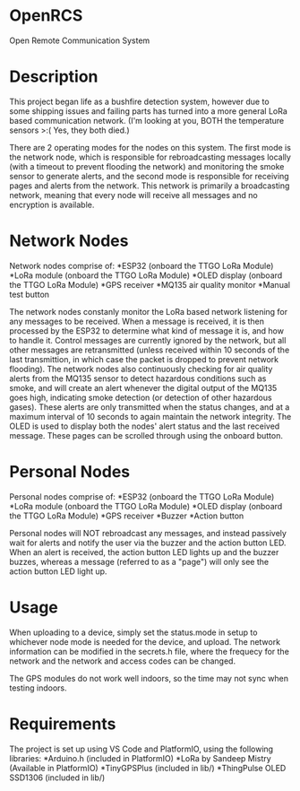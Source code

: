 # OpenRCS
Open Remote Communication System

# Description
This project began life as a bushfire detection system, however due to some shipping issues and failing parts has turned into a more general LoRa based communication network. (I'm looking at you, BOTH the temperature sensors >:( Yes, they both died.)

There are 2 operating modes for the nodes on this system. The first mode is the network node, which is responsible for rebroadcasting messages locally (with a timeout to prevent flooding the network) and monitoring the smoke sensor to generate alerts, and the second mode is responsible for receiving pages and alerts from the network.
This network is primarily a broadcasting network, meaning that every node will receive all messages and no encryption is available.

# Network Nodes
Network nodes comprise of:
*ESP32 (onboard the TTGO LoRa Module)
*LoRa module (onboard the TTGO LoRa Module)
*OLED display (onboard the TTGO LoRa Module)
*GPS receiver
*MQ135 air quality monitor
*Manual test button

The network nodes constanly monitor the LoRa based network listening for any messages to be received. When a message is received, it is then processed by the ESP32 to determine what kind of message it is, and how to handle it. Control messages are currently ignored by the network, but all other messages are retransmitted (unless received within 10 seconds of the last transmittion, in which case the packet is dropped to prevent network flooding).
The network nodes also continuously checking for air quality alerts from the MQ135 sensor to detect hazardous conditions such as smoke, and will create an alert whenever the digital output of the MQ135 goes high, indicating smoke detection (or detection of other hazardous gases). These alerts are only transmitted when the status changes, and at a maximum interval of 10 seconds to again maintain the network integrity.
The OLED is used to display both the nodes' alert status and the last received message. These pages can be scrolled through using the onboard button.

# Personal Nodes
Personal nodes comprise of:
*ESP32 (onboard the TTGO LoRa Module)
*LoRa module (onboard the TTGO LoRa Module)
*OLED display (onboard the TTGO LoRa Module)
*GPS receiver
*Buzzer
*Action button

Personal nodes will NOT rebroadcast any messages, and instead passively wait for alerts and notify the user via the buzzer and the action button LED. When an alert is received, the action button LED lights up and the buzzer buzzes, whereas a message (referred to as a "page") will only see the action button LED light up.

# Usage
When uploading to a device, simply set the status.mode in setup to whichever node mode is needed for the device, and upload. The network information can be modified in the secrets.h file, where the frequecy for the network and the network and access codes can be changed.

The GPS modules do not work well indoors, so the time may not sync when testing indoors.

# Requirements
The project is set up using VS Code and PlatformIO, using the following libraries:
*Arduino.h (included in PlatformIO)
*LoRa by Sandeep Mistry (Available in PlatformIO)
*TinyGPSPlus (included in lib/)
*ThingPulse OLED SSD1306 (included in lib/)